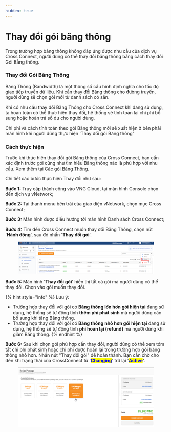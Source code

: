 ```yaml
---
hidden: true
---
```


# Thay đổi gói băng thông

Trong trường hợp bằng thông không đáp ứng được nhu cầu của dịch vụ Cross Connect, người dùng có thể thay đổi băng thông bằng cách thay đổi Gói Bằng thông.

### **Thay đổi Gói Băng Thông** <a href="#thaydoikichthuocmaychuao-thaydoiflavor" id="thaydoikichthuocmaychuao-thaydoiflavor"></a>

Băng Thông (Bandwidth) là một thông số cấu hình định nghĩa cho tốc độ giao tiếp truyền dữ liệu. Khi cần thay đổi Băng thông cho đường truyền, người dùng sẽ chọn gói mới từ danh sách có sẵn.

Khi có nhu cầu thay đổi Băng Thông cho Cross Connect khi đang sử dụng, ta hoàn toàn có thể thực hiện thay đổi, hệ thống sẽ tính toán lại chi phí bổ sung hoặc hoàn trả số dư cho người dùng.

Chi phí và cách tính toán theo gói Băng thông mới sẽ xuất hiện ở bên phải màn hình khi người dùng thực hiện 'Thay đổi gói Băng thông'

### **Cách thực hiện** <a href="#thaydoikichthuocmaychuao-cachthuchien" id="thaydoikichthuocmaychuao-cachthuchien"></a>

Trước khi thực hiện thay đổi gói Băng thông của Cross Connect, bạn cần xác định trước gói cũng như tìm hiểu Băng thông nào là phù hợp với nhu cầu. Xem thêm tại [Các gói Băng Thông](cac-goi-bang-thong.md).

Chi tiết các bước thực hiện Thay đổi như sau:

**Bước 1:** Truy cập thành công vào VNG Cloud, tại màn hình Console chọn đến dịch vụ vNetwork;

**Bước 2:** Tại thanh menu bên trái của giao diện vNetwork, chọn mục Cross Connect;

**Bước 3:** Màn hình được điều hướng tới màn hình Danh sách Cross Connect;

**Bước 4:** Tìm đến Cross Connect muốn thay đổi Băng Thông, chọn nút '**Hành động**', sau đó nhấn '**Thay đổi gói**'.

<figure><img src="../../.gitbook/assets/image (790).png" alt=""><figcaption></figcaption></figure>

**Bước 5:** Màn hình '**Thay đổi gói**' hiển thị tất cả gói mà người dùng có thể thay đổi. Chọn vào gói muốn thay đổi.

{% hint style="info" %}
Lưu ý:

* Trường hợp thay đổi với gói có **Băng thông lớn hơn gói hiện tại** đang sử dụng, hệ thống sẽ tự động tính **thêm phí phát sinh** mà người dùng cần bổ sung khi tăng Băng thông.
* Trường hợp thay đổi với gói có **Băng thông nhỏ hơn gói hiện tại** đang sử dụng, hệ thống sẽ tự động tính **phí hoàn lại (refund)** mà người dùng khi giảm Băng thông.
{% endhint %}

**Bước 6:** Sau khi chọn gói phù hợp cần thay đổi, người dùng có thể xem tóm tắt chi phí phát sinh hoặc chi phí được hoàn lại trong trường hợp gói băng thông nhỏ hơn. Nhấn nút "Thay đổi gói" để hoàn thành. Bạn cần chờ cho đến khi trạng thái của CrossConnect từ '<mark style="color:blue;">**Changing**</mark>' trở lại '<mark style="color:blue;">**Active**</mark>**'**.

<figure><img src="../../.gitbook/assets/image (791).png" alt=""><figcaption></figcaption></figure>





